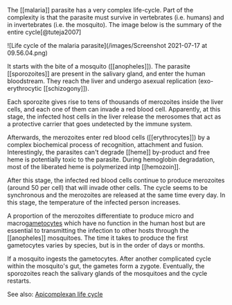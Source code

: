 The [[malaria]] parasite has a very complex life-cycle. Part of the complexity is that the parasite must survive in vertebrates (i.e. humans) and in invertebrates (i.e. the mosquito). The image below is the summary of the entire cycle[@tuteja2007]

![Life cycle of the malaria parasite](/images/Screenshot 2021-07-17 at 09.56.04.png)

It starts with the bite of a mosquito ([[anopheles]]). The parasite [[sporozoites]] are present in the salivary gland, and enter the human bloodstream. They reach the liver and undergo asexual replication (exo-erythrocytic [[schizogony]]). 

Each sporozite gives rise to tens of thousands of merozoites inside the liver cells, and each one of them can invade a red blood cell. Apparently, at this stage, the infected host cells in the liver release the merosomes that act as a protective carrier that goes undetected by the immune system. 

Afterwards, the merozoites enter red blood cells ([[erythrocytes]]) by a complex biochemical process of recognition, attachment and fusion. Interestingly, the parasites can't degrade [[heme]] by-product and free heme is potentially toxic to the parasite. During hemoglobin degradation, most of the liberated heme is polymerized intp [[hemozoin]]. 

After this stage, the infected red blood cells continue to produce merozoites (around 50 per cell) that will invade other cells. The cycle seems to be synchronous and the merozoites are released at the same time every day. In this stage, the temperature of the infected person increases. 

A proportion of the merozoites differentiate to produce micro and macro[gametocytes](https://en.wikipedia.org/wiki/Gametocyte) which have no function in the human host but are essential to transmitting the infection to other hosts through the [[anopheles]] mosquitoes. The time it takes to produce the first gametocytes varies by species, but is in the order of days or months. 

If a mosquito ingests the gametocytes. After another complicated cycle within the mosquito's gut, the gametes form a zygote. Eventually, the sporozoites reach the salivary glands of the mosquitoes and the cycle restarts.

See also: [Apicomplexan life cycle](https://en.wikipedia.org/wiki/Apicomplexan_life_cycle)